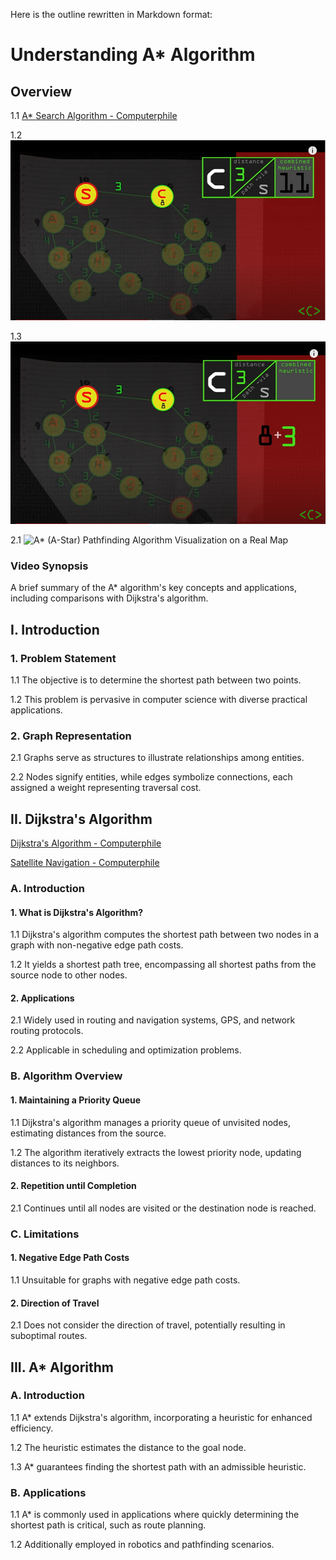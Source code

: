 Here is the outline rewritten in Markdown format:

# Understanding A\* Algorithm

## Overview

1.1 [A\* Search Algorithm - Computerphile](https://www.youtube.com/watch?v=ySN5Wnu88nE)  

1.2 ![Adding of Distance plus Path via Solved](adding_of_distance_plus_path_via_solved.PNG)

1.3 ![Adding of Distance plus Path via](adding_of_distance_plus_path_via.PNG)  

2.1 ![A\* (A-Star) Pathfinding Algorithm Visualization on a Real Map](https://www.youtube.com/watch?v=CgW0HPHqFE8)

### Video Synopsis

A brief summary of the A\* algorithm's key concepts and applications, including comparisons with Dijkstra's algorithm.  

## I. Introduction  

### 1. Problem Statement  

1.1 The objective is to determine the shortest path between two points.

1.2 This problem is pervasive in computer science with diverse practical applications.

### 2. Graph Representation  

2.1 Graphs serve as structures to illustrate relationships among entities.

2.2 Nodes signify entities, while edges symbolize connections, each assigned a weight representing traversal cost.

## II. Dijkstra's Algorithm  

[Dijkstra's Algorithm - Computerphile](https://www.youtube.com/watch?v=GazC3A4OQTE)

[Satellite Navigation - Computerphile](https://www.youtube.com/watch?v=EUrU1y5is3Y)    

### A. Introduction  

#### 1. What is Dijkstra's Algorithm?  

1.1 Dijkstra's algorithm computes the shortest path between two nodes in a graph with non-negative edge path costs.  

1.2 It yields a shortest path tree, encompassing all shortest paths from the source node to other nodes.

#### 2. Applications  

2.1 Widely used in routing and navigation systems, GPS, and network routing protocols. 

2.2 Applicable in scheduling and optimization problems.  

### B. Algorithm Overview  

#### 1. Maintaining a Priority Queue  

1.1 Dijkstra's algorithm manages a priority queue of unvisited nodes, estimating distances from the source.  

1.2 The algorithm iteratively extracts the lowest priority node, updating distances to its neighbors.  

#### 2. Repetition until Completion  

2.1 Continues until all nodes are visited or the destination node is reached.  

### C. Limitations  

#### 1. Negative Edge Path Costs  

1.1 Unsuitable for graphs with negative edge path costs.  

#### 2. Direction of Travel

2.1 Does not consider the direction of travel, potentially resulting in suboptimal routes.  

## III. A\* Algorithm  

### A. Introduction  

1.1 A\* extends Dijkstra's algorithm, incorporating a heuristic for enhanced efficiency.

1.2 The heuristic estimates the distance to the goal node.  

1.3 A\* guarantees finding the shortest path with an admissible heuristic.  

### B. Applications  

1.1 A\* is commonly used in applications where quickly determining the shortest path is critical, such as route planning.  

1.2 Additionally employed in robotics and pathfinding scenarios.